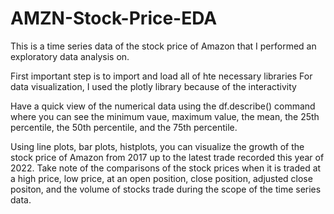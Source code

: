 # AMZN-Stock-Price-EDA
This is a time series data of the stock price of Amazon that I performed an exploratory data analysis on. 

First important step is to import and load all of hte necessary libraries
For data visualization, I used the plotly library because of the interactivity

Have a quick view of the numerical data using the df.describe() command where you can see the minimum vaue, maximum value, the mean, the 25th percentile, the 50th percentile, and the 75th percentile.

Using line plots, bar plots, histplots, you can visualize the growth of the stock price of Amazon from 2017 up to the latest trade recorded this year of 2022.
Take note of the comparisons of the stock prices when it is traded at a high price, low price, at an open position, close position, adjusted close positon, and the volume of stocks trade during the scope of the time series data.
